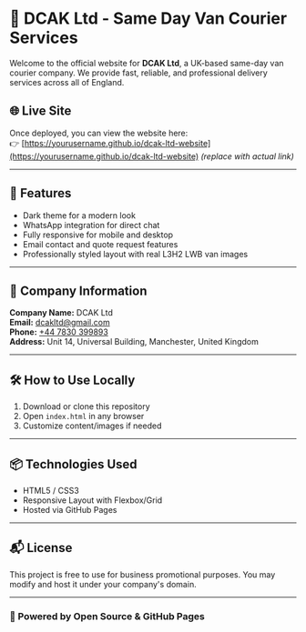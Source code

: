# 🚚 DCAK Ltd - Same Day Van Courier Services

Welcome to the official website for **DCAK Ltd**, a UK-based same-day van courier company. We provide fast, reliable, and professional delivery services across all of England.

## 🌐 Live Site

Once deployed, you can view the website here:  
👉 [https://yourusername.github.io/dcak-ltd-website](https://yourusername.github.io/dcak-ltd-website) *(replace with actual link)*

---

## 📁 Features

- Dark theme for a modern look
- WhatsApp integration for direct chat
- Fully responsive for mobile and desktop
- Email contact and quote request features
- Professionally styled layout with real L3H2 LWB van images

---

## 🏢 Company Information

**Company Name:** DCAK Ltd  
**Email:** [dcakltd@gmail.com](mailto:dcakltd@gmail.com)  
**Phone:** [+44 7830 399893](tel:+447830399893)  
**Address:** Unit 14, Universal Building, Manchester, United Kingdom  

---

## 🛠️ How to Use Locally

1. Download or clone this repository
2. Open `index.html` in any browser
3. Customize content/images if needed

---

## 📦 Technologies Used

- HTML5 / CSS3
- Responsive Layout with Flexbox/Grid
- Hosted via GitHub Pages

---

## 📬 License

This project is free to use for business promotional purposes. You may modify and host it under your company's domain.

---

### 🚀 Powered by Open Source & GitHub Pages
